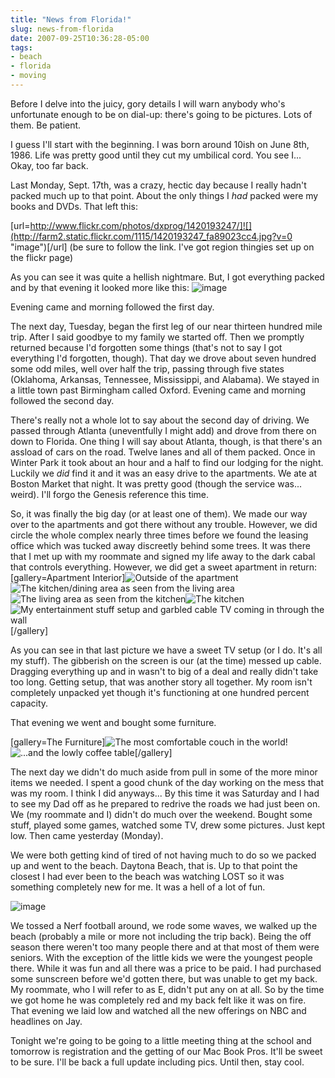 ```yaml
---
title: "News from Florida!"
slug: news-from-florida
date: 2007-09-25T10:36:28-05:00
tags:
- beach
- florida
- moving
---
```

Before I delve into the juicy, gory details I will warn anybody who's unfortunate enough to be on dial-up: there's going to be pictures. Lots of them. Be patient.

I guess I'll start with the beginning. I was born around 10ish on June 8th, 1986. Life was pretty good until they cut my umbilical cord. You see I... Okay, too far back.

Last Monday, Sept. 17th, was a crazy, hectic day because I really hadn't packed much up to that point. About the only things I _had_ packed were my books and DVDs. That left this:

[url=http://www.flickr.com/photos/dxprog/1420193247/]![](http://farm2.static.flickr.com/1115/1420193247_fa89023cc4.jpg?v=0 "image")[/url]
(be sure to follow the link. I've got region thingies set up on the flickr page)

As you can see it was quite a hellish nightmare. But, I got everything packed and by that evening it looked more like this:
![](http://farm2.static.flickr.com/1171/1421086050_df18fa477f.jpg?v=0 "image")

Evening came and morning followed the first day.

The next day, Tuesday, began the first leg of our near thirteen hundred mile trip. After I said goodbye to my family we started off. Then we promptly returned because I'd forgotten some things (that's not to say I got everything I'd forgotten, though). That day we drove about seven hundred some odd miles, well over half the trip, passing through five states (Oklahoma, Arkansas, Tennessee, Mississippi, and Alabama). We stayed in a little town past Birmingham called Oxford. Evening came and morning followed the second day.

There's really not a whole lot to say about the second day of driving. We passed through Atlanta (uneventfully I might add) and drove from there on down to Florida. One thing I will say about Atlanta, though, is that there's an assload of cars on the road. Twelve lanes and all of them packed. Once in Winter Park it took about an hour and a half to find our lodging for the night. Luckily we _did_ find it and it was an easy drive to the apartments. We ate at Boston Market that night. It was pretty good (though the service was... weird). I'll forgo the Genesis reference this time.

So, it was finally the big day (or at least one of them). We made our way over to the apartments and got there without any trouble. However, we did circle the whole complex nearly three times before we found the leasing office which was tucked away discreetly behind some trees. It was there that I met up with my roommate and signed my life away to the dark cabal that controls everything. However, we did get a sweet apartment in return:
[gallery=Apartment Interior]![](http://farm2.static.flickr.com/1236/1421089654_1a18b56f51.jpg?v=0 "Outside of the apartment")![](http://farm2.static.flickr.com/1108/1420210229_abcdacfb10.jpg?v=0 "The kitchen/dining area as seen from the living area")![](http://farm2.static.flickr.com/1119/1421096474_7c9f384a2b.jpg?v=0 "The living area as seen from the kitchen")![](http://farm2.static.flickr.com/1372/1420216699_1a8c8af39e.jpg?v=0 "The kitchen")![](http://farm2.static.flickr.com/1092/1421146404_8ebaa5d008.jpg?v=0 "My entertainment stuff setup and garbled cable TV coming in through the wall")[/gallery]

As you can see in that last picture we have a sweet TV setup (or I do. It's all my stuff). The gibberish on the screen is our (at the time) messed up cable. Dragging everything up and in wasn't to big of a deal and really didn't take too long. Getting setup, that was another story all together. My room isn't completely unpacked yet though it's functioning at one hundred percent capacity.

That evening we went and bought some furniture.

[gallery=The Furniture]![](http://farm2.static.flickr.com/1179/1420255003_9dbece64bd.jpg?v=0 "The most comfortable couch in the world!")![](http://farm2.static.flickr.com/1314/1420255853_82ff3bf7e3.jpg?v=0 "...and the lowly coffee table")[/gallery]

The next day we didn't do much aside from pull in some of the more minor items we needed. I spent a good chunk of the day working on the mess that was my room. I think I did anyways... By this time it was Saturday and I had to see my Dad off as he prepared to redrive the roads we had just been on. We (my roommate and I) didn't do much over the weekend. Bought some stuff, played some games, watched some TV, drew some pictures. Just kept low. Then came yesterday (Monday).

We were both getting kind of tired of not having much to do so we packed up and went to the beach. Daytona Beach, that is. Up to that point the closest I had ever been to the beach was watching LOST so it was something completely new for me. It was a hell of a lot of fun. 

![](http://farm2.static.flickr.com/1329/1437562805_85b20260f6.jpg?v=0 "image")

We tossed a Nerf football around, we rode some waves, we walked up the beach (probably a mile or more not including the trip back). Being the off season there weren't too many people there and at that most of them were seniors. With the exception of the little kids we were the youngest people there. While it was fun and all there was a price to be paid. I had purchased some sunscreen before we'd gotten there, but was unable to get my back. My roommate, who I will refer to as E, didn't put any on at all. So by the time we got home he was completely red and my back felt like it was on fire. That evening we laid low and watched all the new offerings on NBC and headlines on Jay.

Tonight we're going to be going to a little meeting thing at the school and tomorrow is registration and the getting of our Mac Book Pros. It'll be sweet to be sure. I'll be back a full update including pics. Until then, stay cool.
